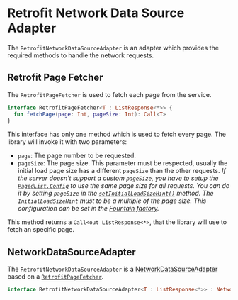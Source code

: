 # Retrofit Network Data Source Adapter
The `RetrofitNetworkDataSourceAdapter` is an adapter which provides the required methods to handle the network requests.

## Retrofit Page Fetcher
The `RetrofitPageFetcher` is used to fetch each page from the service.

```kotlin
interface RetrofitPageFetcher<T : ListResponse<*>> {
  fun fetchPage(page: Int, pageSize: Int): Call<T>
}
```

This interface has only one method which is used to fetch every page.
The library will invoke it with two parameters: 
- `page`: The page number to be requested.
- `pageSize`: The page size.
This parameter must be respected, usually the initial load page size has a different `pageSize` than the other requests.
*If the server doesn't support a custom `pageSize`, you have to setup the [`PagedList.Config`](https://developer.android.com/reference/android/arch/paging/PagedList.Config.html) to use the same page size for all requests.
You can do it by setting `pageSize` in the [`setInitialLoadSizeHint()`](https://developer.android.com/reference/android/arch/paging/PagedList.Config.html#initialLoadSizeHint) method.
The `InitialLoadSizeHint` must to be a multiple of the page size.
This configuration can be set in the [Fountain factory](FountainRetrofit.md).*

This method returns a `Call<out ListResponse<*>`, that the library will use to fetch an specific page.

## NetworkDataSourceAdapter
The `RetrofitNetworkDataSourceAdapter` is a [NetworkDataSourceAdapter](NetworkDataSourceAdapter.md) based on a [`RetrofitPageFetcher`](#retrofit-page-fetcher).

```kotlin
interface RetrofitNetworkDataSourceAdapter<T : ListResponse<*>> : NetworkDataSourceAdapter<RetrofitPageFetcher<T>>
```
